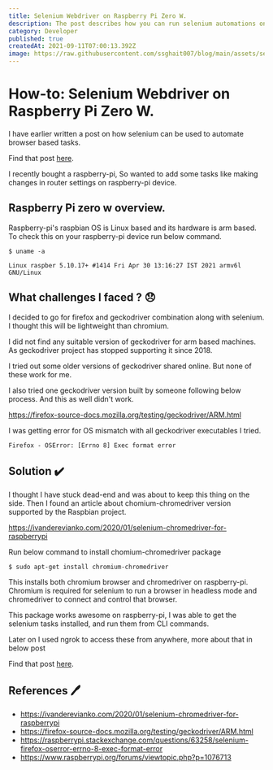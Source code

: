 ```yaml
---
title: Selenium Webdriver on Raspberry Pi Zero W.
description: The post describes how you can run selenium automations on raspberry-pi zero w.
category: Developer
published: true
createdAt: 2021-09-11T07:00:13.392Z
image: https://raw.githubusercontent.com/ssghait007/blog/main/assets/selenium-on-raspberry-pi.webp
---
```


# How-to: Selenium Webdriver on Raspberry Pi Zero W.

I have earlier written a post on how selenium can be used to automate browser based tasks.

Find that post [here](https://onthegoalways.com/blog/selenium-automate-browser-tasks).

I recently bought a raspberry-pi, So wanted to add some tasks like making changes in router settings on raspberry-pi device.

## Raspberry Pi zero w overview.

Raspberry-pi's raspbian OS is Linux based and its hardware is arm based.
To check this on your raspberry-pi device run below command.

```bash{1,3-5}
$ uname -a

Linux raspber 5.10.17+ #1414 Fri Apr 30 13:16:27 IST 2021 armv6l GNU/Linux
```

## What challenges I faced ? 😞

I decided to go for firefox and geckodriver combination along with selenium. I thought this will be lightweight than chromium.

I did not find any suitable version of geckodriver for arm based machines. As geckodriver project has stopped supporting it since 2018.

I tried out some older versions of geckodriver shared online. But none of these work for me.

I also tried one geckodriver version built by someone following below process. And this as well didn't work.

https://firefox-source-docs.mozilla.org/testing/geckodriver/ARM.html

I was getting error for OS mismatch with all geckodriver executables I tried.

```bash{1,3-5}
Firefox - OSError: [Errno 8] Exec format error
```

## Solution ✔️

I thought I have stuck dead-end and was about to keep this thing on the side.
Then I found an article about chomium-chromedriver version supported by the Raspbian project.

https://ivanderevianko.com/2020/01/selenium-chromedriver-for-raspberrypi

Run below command to install chomium-chromedriver package

```bash{1,3-5}
$ sudo apt-get install chromium-chromedriver
```

This installs both chromium browser and chromedriver on raspberry-pi. Chromium is required for selenium to run a browser in headless mode and chromedriver to connect and control that browser.

This package works awesome on raspberry-pi, I was able to get the selenium tasks
installed, and run them from CLI commands.

Later on I used ngrok to access these from anywhere, more about that in below post

Find that post [here](https://onthegoalways.com/blog/using-ngrok-to-access-raspberry-pi-from-anywhere).

## References 🖊️

- https://ivanderevianko.com/2020/01/selenium-chromedriver-for-raspberrypi
- https://firefox-source-docs.mozilla.org/testing/geckodriver/ARM.html
- https://raspberrypi.stackexchange.com/questions/63258/selenium-firefox-oserror-errno-8-exec-format-error
- https://www.raspberrypi.org/forums/viewtopic.php?p=1076713
